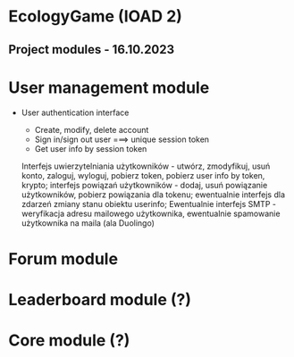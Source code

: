 # EcologyGame (IOAD 2)
## Project modules - 16.10.2023
# User management module
- User authentication interface
    - Create, modify, delete account
    - Sign in/sign out user ===> unique session token
    - Get user info by session token
       
        
    
    Interfejs uwierzytelniania użytkowników - utwórz, zmodyfikuj, usuń konto, zaloguj, wyloguj, pobierz token, pobierz user info by token, krypto; interfejs powiązań użytkowników - dodaj, usuń powiązanie użytkowników, pobierz powiązania dla tokenu; ewentualnie interfejs dla zdarzeń zmiany stanu obiektu userinfo; Ewentualnie interfejs SMTP -weryfikacja adresu mailowego użytkownika, ewentualnie spamowanie użytkownika na maila (ala Duolingo)
# Forum module
# Leaderboard module (?)
# Core module (?)
